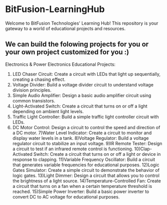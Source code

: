 # BitFusion-LearningHub
Welcome to BitFusion Technologies' Learning Hub! This repository is your gateway to a world of educational projects and resources.

We can build the folowing projects for you or your own project customized for you :)
-------------------------------------------------------------------------------------
Electronics & Power Electronics Educational Projects:

1) LED Chaser Circuit: Create a circuit with LEDs that light up sequentially, creating a chasing effect.
2) Voltage Divider: Build a voltage divider circuit to understand voltage division principles.
3) Simple Audio Amplifier: Design a basic audio amplifier circuit using common transistors.
4) Light-Activated Switch: Create a circuit that turns on or off a light depending on ambient light levels.
5) Traffic Light Controller: Build a simple traffic light controller circuit with LEDs.
6) DC Motor Control: Design a circuit to control the speed and direction of a DC motor.
7)Water Level Indicator: Create a circuit to monitor and display water levels in a tank.
8)Voltage Regulator: Build a voltage regulator circuit to stabilize an input voltage.
9)IR Remote Tester: Design a circuit to test if an infrared remote control is functioning.
10)Clap-Activated Switch: Create a circuit that turns on or off a light or device in response to clapping.
11)Variable Frequency Oscillator: Build a circuit that generates variable frequencies for educational purposes.
12)Logic Gates Simulator: Create a simple circuit to demonstrate the behavior of logic gates.
13)Light Dimmer: Design a circuit that allows you to control the brightness of a light source.
14)Temperature-Controlled Fan: Create a circuit that turns on a fan when a certain temperature threshold is reached.
15)Simple Power Inverter: Build a basic power inverter to convert DC to AC voltage for educational purposes.
